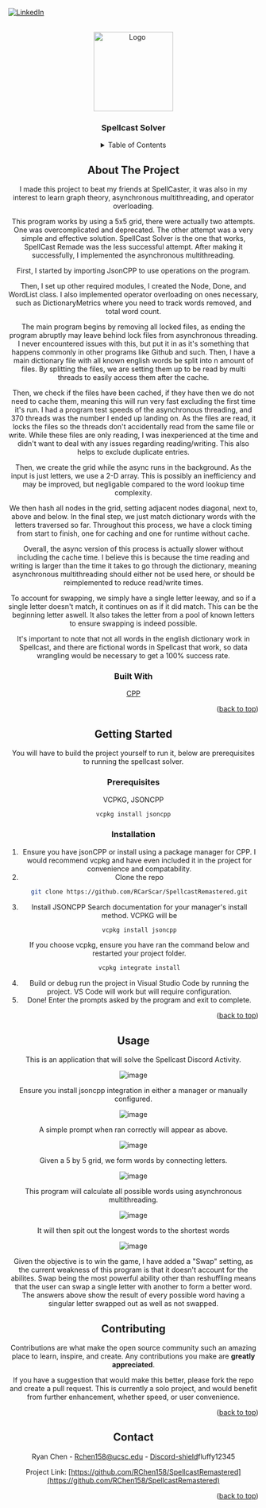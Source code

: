 <a id="readme-top"></a>

[![LinkedIn][linkedin-shield]][linkedin-url]



<!-- PROJECT LOGO -->
<br />
<div align="center">
  <a href="https://github.com/RCarScar/SpellcastRemastered">
    <img src="images/Disc.png" alt="Logo" width="160" height="160">
  </a>

<h3 align="center">Spellcast Solver</h3>


<!-- TABLE OF CONTENTS -->
<details>
  <summary>Table of Contents</summary>
  <ol>
    <li>
      <a href="#about-the-project">About The Project</a>
      <ul>
        <li><a href="#built-with">Built With</a></li>
      </ul>
    </li>
    <li>
      <a href="#getting-started">Getting Started</a>
      <ul>
        <li><a href="#prerequisites">Prerequisites</a></li>
        <li><a href="#installation">Installation</a></li>
      </ul>
    </li>
    <li><a href="#usage">Usage</a></li>
  </ol>
</details>



<!-- ABOUT THE PROJECT -->
## About The Project

I made this project to beat my friends at SpellCaster, it was also in my interest to learn graph theory, asynchronous multithreading, and operator overloading.

This program works by using a 5x5 grid, there were actually two attempts. One was overcomplicated and deprecated. The other attempt was a very simple and effective solution. SpellCast Solver is the one that works, SpellCast Remade was the less successful attempt.
After making it successfully, I implemented the asynchronous multithreading.

First, I started by importing JsonCPP to use operations on the program.

Then, I set up other required modules, I created the Node, Done, and WordList class. I also implemented operator overloading on ones necessary, such as DictionaryMetrics where you need to track words removed, and total word count.

The main program begins by removing all locked files, as ending the program abruptly may leave behind lock files from asynchronous threading. I never encountered issues with this, but put it in as it's something that happens commonly in other programs like Github and such.
Then, I have a main dictionary file with all known english words be split into n amount of files. By splitting the files, we are setting them up to be read by multi threads to easily access them after the cache.

Then, we check if the files have been cached, if they have then we do not need to cache them, meaning this will run very fast excluding the first time it's run. I had a program test speeds of the asynchronous threading, and 370 threads was the number I ended up landing on.
As the files are read, it locks the files so the threads don't accidentally read from the same file or write. While these files are only reading, I was inexperienced at the time and didn't want to deal with any issues regarding reading/writing. This also helps to exclude duplicate entries.

Then, we create the grid while the async runs in the background. As the input is just letters, we use a 2-D array. This is possibly an inefficiency and may be improved, but negligable compared to the word lookup time complexity.

We then hash all nodes in the grid, setting adjacent nodes diagonal, next to, above and below. In the final step, we just match dictionary words with the letters traversed so far. 
Throughout this process, we have a clock timing from start to finish, one for caching and one for runtime without cache.

Overall, the async version of this process is actually slower without including the cache time. I believe this is because the time reading and writing is larger than the time it takes to go through the dictionary, meaning asynchronous multithreading should either not be used here, or should be reimplemented to reduce read/write times.

To account for swapping, we simply have a single letter leeway, and so if a single letter doesn't match, it continues on as if it did match. This can be the beginning letter aswell. It also takes the letter from a pool of known letters to ensure swapping is indeed possible.

It's important to note that not all words in the english dictionary work in Spellcast, and there are fictional words in Spellcast that work, so data wrangling would be necessary to get a 100% success rate.



### Built With

[CPP]

<p align="right">(<a href="#readme-top">back to top</a>)</p>



<!-- GETTING STARTED -->
## Getting Started

You will have to build the project yourself to run it, below are prerequisites to running the spellcast solver.

### Prerequisites

VCPKG, JSONCPP
  ```sh
  vcpkg install jsoncpp
  ```

### Installation

1. Ensure you have jsonCPP or install using a package manager for CPP. I would recommend vcpkg and have even included it in the project for convenience and compatability.
2. Clone the repo
   ```sh
   git clone https://github.com/RCarScar/SpellcastRemastered.git
   ```
3. Install JSONCPP
   Search documentation for your manager's install method. VCPKG will be
   ```sh
   vcpkg install jsoncpp
   ```
   If you choose vcpkg, ensure you have ran the command below and restarted your project folder.
   ```sh
   vcpkg integrate install
   ```
5. Build or debug run the project in Visual Studio Code by running the project. VS Code will work but will require configuration.
6. Done! Enter the prompts asked by the program and exit to complete.

<p align="right">(<a href="#readme-top">back to top</a>)</p>



<!-- USAGE EXAMPLES -->
## Usage
This is an application that will solve the Spellcast Discord Activity.

![image](https://github.com/user-attachments/assets/07e1e1f6-9808-48e6-bd6a-02be91d8c74e)

Ensure you install jsoncpp integration in either a manager or manually configured.

![image](https://github.com/user-attachments/assets/5c375ea3-cff2-461e-96f7-05149f8b73b0)

A simple prompt when ran correctly will appear as above.

![image](https://github.com/user-attachments/assets/22cb61ef-5959-478a-adc2-11638fbae1ed)

Given a 5 by 5 grid, we form words by connecting letters.

![image](https://github.com/user-attachments/assets/28683658-cbba-4852-bc21-47e214ec3cd3)

This program will calculate all possible words using asynchronous multithreading.

![image](https://github.com/user-attachments/assets/0216f4e8-4a4c-4ee7-bc32-dd3ec22f7060)

It will then spit out the longest words to the shortest words

![image](https://github.com/user-attachments/assets/808bf19d-eed2-4170-b182-62c879ce42af)

Given the objective is to win the game, I have added a "Swap" setting, as the current weakness of this program is that it doesn't account for the abilites. Swap being the most powerful ability other than reshuffling means that the user can swap a single letter with another to form a better word. The answers above show the result of every possible word having a singular letter swapped out as well as not swapped.



<!-- CONTRIBUTING -->
## Contributing

Contributions are what make the open source community such an amazing place to learn, inspire, and create. Any contributions you make are **greatly appreciated**.

If you have a suggestion that would make this better, please fork the repo and create a pull request. This is currently a solo project, and would benefit from further enhancement, whether speed, or user convenience.

<p align="right">(<a href="#readme-top">back to top</a>)</p>



<!-- CONTACT -->
## Contact

Ryan Chen - Rchen158@ucsc.edu - [Discord-shield]fluffy12345

Project Link: [https://github.com/RChen158/SpellcastRemastered](https://github.com/RChen158/SpellcastRemastered)

<p align="right">(<a href="#readme-top">back to top</a>)</p>

<!-- MARKDOWN LINKS & IMAGES -->
<!-- https://www.markdownguide.org/basic-syntax/#reference-style-links -->
[issues-shield]: https://img.shields.io/github/issues/github_username/repo_name.svg?style=for-the-badge
[issues-url]: https://github.com/RCarScar/SpellcastRemastered/issues
[license-shield]: https://img.shields.io/github/license/github_username/repo_name.svg?style=for-the-badge
[linkedin-shield]: https://img.shields.io/badge/-LinkedIn-black.svg?style=for-the-badge&logo=linkedin&colorB=555
[linkedin-url]: https://www.linkedin.com/in/ryan-chen-3565aa357/
[CPP.cpp]: https://img.shields.io/badge/-c++-black?logo=c%2B%2B&style=social
[Discord-shield]: https://static-00.iconduck.com/assets.00/discord-icon-256x256-9roejvqx.png
[CPP]: https://isocpp.org
